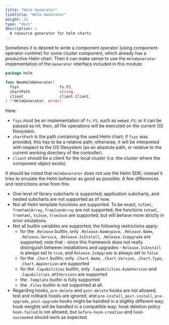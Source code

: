 ```yaml
---
title: "Helm Generator"
linkTitle: "Helm Generator"
weight: 20
type: "docs"
description: >
  A resource generator for helm charts
---
```


Sometimes it is desired to write a component operator (using component-operator-runtime) for some cluster component, which already has a productive Helm chart. Then it can make sense to use the `HelmGenerator` implementation of the `Generator` interface included in this module:

```go
package helm

func NewHelmGenerator(
  fsys                  fs.FS,
  chartPath             string,
  client                client.Client,
) (*HelmGenerator, error)
```

Here:
- `fsys` must be an implementation of `fs.FS`, such as `embed.FS`; or it can be passed as nil; then, all file operations will be executed on the current OS filesystem.
- `chartPath` is the path containing the used Helm chart; if `fsys` was provided, this has to be a relative path; otherwise, it will be interpreted with respect to the OS filesystem (as an absolute path, or relative to the current working directory of the controller).
- `client` should be a client for the local cluster (i.e. the cluster where the component object exists).

It should be noted that `HelmGenerator` does not use the Helm SDK; instead it tries to emulate the Helm behavior as good as possible.
A few differences and restrictions arise from this:
- One level of library subcharts is supported; application subcharts, and nested subcharts are not supported as of now.
- Not all Helm template functions are supported. To be exact, `toToml`, `fromYamlArray`, `fromJsonArray` are not supported;
  the functions `toYaml`, `fromYaml`, `toJson`, `fromJson` are supported, but will behave more strictly in error situtations.
- Not all builtin variables are supported; the following restrictions apply:
  - for the `.Release` builtin, only `.Release.Namespace`, `.Release.Name`, `.Release.Service`, `.Release.IsInstall`, `.Release.IsUpgrade` are supported; note that - since this framework does not really distinguish between installations and upgrades - `Release.IsInstall` is always set to `true`, and `Release.IsUpgrade` is always set to `false`
  - for the `.Chart` builtin, only `.Chart.Name`, `.Chart.Version`, `.Chart.Type`, `.Chart.AppVersion` are supported
  - for the `.Capabilities` builtin, only `.Capabilities.KubeVersion` and `.Capabilities.APIVersions` are supported
  - the `.Template` builtin is fully supported
  - the `.Files` builtin is not supported at all.
- Regarding hooks, `pre-delete` and `post-delete` hooks are not allowed; test and rollback hooks are ignored, and `pre-install`,  `post-install`, `pre-upgrade`, `post-upgrade` hooks might be handled in a sligthly different way; hook weights will be handled in a compatible way; hook deletion policy `hook-failed` is not allowed, but `before-hook-creation` and `hook-succeeded` should work as expected.